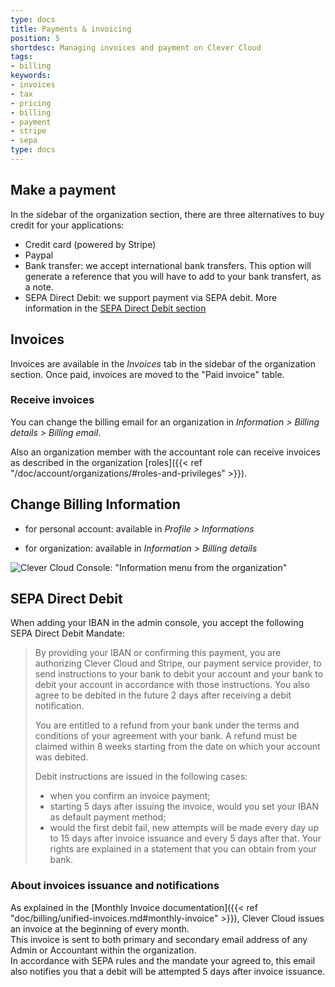 ```yaml
---
type: docs
title: Payments & invoicing
position: 5
shortdesc: Managing invoices and payment on Clever Cloud
tags:
- billing
keywords:
- invoices
- tax
- pricing
- billing
- payment
- stripe
- sepa
type: docs
---
```


## Make a payment

In the sidebar of the organization section, there are three alternatives to buy credit for your applications:

* Credit card (powered by Stripe)
* Paypal
* Bank transfer: we accept international bank transfers. This option will generate a reference that you will have to add to your bank transfert, as a note.
* SEPA Direct Debit: we support payment via SEPA debit. More information in the [SEPA Direct Debit section](#sepa-direct-debit)

## Invoices

Invoices are available in the *Invoices* tab in the sidebar of the organization section. Once paid, invoices are moved to the "Paid invoice" table.

### Receive invoices

You can change the billing email for an organization in *Information > Billing details > Billing email*.

Also an organization member with the accountant role can receive invoices as described in the organization [roles]({{<  ref "/doc/account/organizations/#roles-and-privileges" >}}).

## Change Billing Information

* for personal account: available in *Profile > Informations*

* for organization: available in *Information > Billing details*

![Clever Cloud Console: "Information menu from the organization"](/images/doc/billing-infos.png "Organization information")

## SEPA Direct Debit

When adding your IBAN in the admin console, you accept the following SEPA Direct Debit
Mandate:

> By providing your IBAN or confirming this payment, you are authorizing Clever Cloud and
> Stripe, our payment service provider, to send instructions to your bank to debit your
> account and your bank to debit your account in accordance with those instructions.
> You also agree to be debited in the future 2 days after receiving a debit notification.
>
> You are entitled to a refund from your bank under the terms and conditions of your
> agreement with your bank. A refund must be claimed within 8 weeks starting from the date
> on which your account was debited.
>
> Debit instructions are issued in the following cases:
>
> * when you confirm an invoice payment;
> * starting 5 days after issuing the invoice, would you set your IBAN as default payment method;
> * would the first debit fail, new attempts will be made every day up to 15 days after invoice issuance and every 5 days after that.
> Your rights are explained in a statement that you can obtain from your bank.

### About invoices issuance and notifications

As explained in the [Monthly Invoice documentation]({{< ref "doc/billing/unified-invoices.md#monthly-invoice" >}}), Clever Cloud issues an invoice at the beginning of every month.  
This invoice is sent to both primary and secondary email address of any Admin or Accountant within the organization.  
In accordance with SEPA rules and the mandate your agreed to, this email also notifies you that a debit will be attempted 5 days after invoice issuance.
